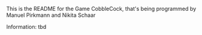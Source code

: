 This is the README for the Game CobbleCock, that's being programmed by Manuel Pirkmann and Nikita Schaar

Information: tbd
